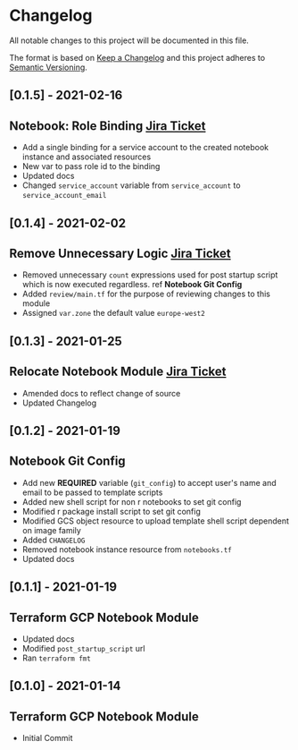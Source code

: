 # Changelog
All notable changes to this project will be documented in this file.

The format is based on [Keep a Changelog](http://keepachangelog.com/en/1.0.0/)
and this project adheres to [Semantic Versioning](http://semver.org/spec/v2.0.0.html).

## [0.1.5] - 2021-02-16
## Notebook: Role Binding [Jira Ticket](https://collaborate2.ons.gov.uk/jira/browse/CATDDSC-84)
- Add a single binding for a service account to the created notebook instance and associated resources
- New var to pass role id to the binding
- Updated docs
- Changed `service_account` variable from `service_account` to `service_account_email`

## [0.1.4] - 2021-02-02
## Remove Unnecessary Logic [Jira Ticket](https://collaborate2.ons.gov.uk/jira/browse/CATDDSC-52)
- Removed unnecessary `count` expressions used for post startup script which is now executed regardless. ref **Notebook Git Config**
- Added `review/main.tf` for the purpose of reviewing changes to this module
- Assigned `var.zone` the default value `europe-west2`

## [0.1.3] - 2021-01-25
## Relocate Notebook Module [Jira Ticket](https://collaborate2.ons.gov.uk/jira/browse/CATDDSC-52)
- Amended docs to reflect change of source
- Updated Changelog

## [0.1.2] - 2021-01-19
## Notebook Git Config
- Add new __REQUIRED__ variable (`git_config`) to accept user's name and email to be passed to template scripts
- Added new shell script for non r notebooks to set git config
- Modified r package install script to set git config
- Modified GCS object resource to upload template shell script dependent on image family
- Added `CHANGELOG`
- Removed notebook instance resource from `notebooks.tf`
- Updated docs

## [0.1.1] - 2021-01-19
## Terraform GCP Notebook Module
- Updated docs
- Modified `post_startup_script` url
- Ran `terraform fmt`

## [0.1.0] - 2021-01-14
## Terraform GCP Notebook Module
- Initial Commit
